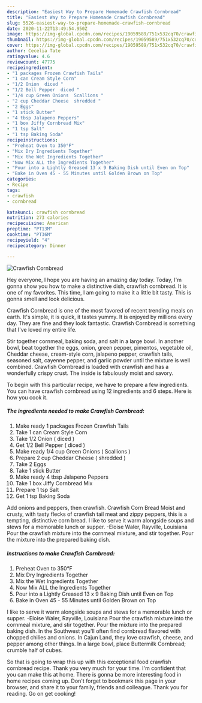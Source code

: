 ```yaml
---
description: "Easiest Way to Prepare Homemade Crawfish Cornbread"
title: "Easiest Way to Prepare Homemade Crawfish Cornbread"
slug: 5526-easiest-way-to-prepare-homemade-crawfish-cornbread
date: 2020-11-22T13:49:54.950Z
image: https://img-global.cpcdn.com/recipes/19059589/751x532cq70/crawfish-cornbread-recipe-main-photo.jpg
thumbnail: https://img-global.cpcdn.com/recipes/19059589/751x532cq70/crawfish-cornbread-recipe-main-photo.jpg
cover: https://img-global.cpcdn.com/recipes/19059589/751x532cq70/crawfish-cornbread-recipe-main-photo.jpg
author: Cecelia Tate
ratingvalue: 4.6
reviewcount: 47775
recipeingredient:
- "1 packages Frozen Crawfish Tails"
- "1 can Cream Style Corn"
- "1/2 Onion  diced "
- "1/2 Bell Pepper  diced "
- "1/4 cup Green Onions  Scallions "
- "2 cup Cheddar Cheese  shredded "
- "2 Eggs"
- "1 stick Butter"
- "4 tbsp Jalapeno Peppers"
- "1 box Jiffy Cornbread Mix"
- "1 tsp Salt"
- "1 tsp Baking Soda"
recipeinstructions:
- "Preheat Oven to 350°F"
- "Mix Dry Ingredients Together"
- "Mix the Wet Ingredients Together"
- "Now Mix ALL the Ingredients Together"
- "Pour into a Lightly Greased 13 x 9 Baking Dish until Even on Top"
- "Bake in Oven 45 - 55 Minutes until Golden Brown on Top"
categories:
- Recipe
tags:
- crawfish
- cornbread

katakunci: crawfish cornbread 
nutrition: 273 calories
recipecuisine: American
preptime: "PT13M"
cooktime: "PT36M"
recipeyield: "4"
recipecategory: Dinner

---
```



![Crawfish Cornbread](https://img-global.cpcdn.com/recipes/19059589/751x532cq70/crawfish-cornbread-recipe-main-photo.jpg)

Hey everyone, I hope you are having an amazing day today. Today, I'm gonna show you how to make a distinctive dish, crawfish cornbread. It is one of my favorites. This time, I am going to make it a little bit tasty. This is gonna smell and look delicious.

Crawfish Cornbread is one of the most favored of recent trending meals on earth. It's simple, it is quick, it tastes yummy. It is enjoyed by millions every day. They are fine and they look fantastic. Crawfish Cornbread is something that I've loved my entire life.

Stir together cornmeal, baking soda, and salt in a large bowl. In another bowl, beat together the eggs, onion, green pepper, pimentos, vegetable oil, Cheddar cheese, cream-style corn, jalapeno pepper, crawfish tails, seasoned salt, cayenne pepper, and garlic powder until the mixture is well combined. Crawfish Cornbread is loaded with crawfish and has a wonderfully crispy crust. The inside is fabulously moist and savory.


To begin with this particular recipe, we have to prepare a few ingredients. You can have crawfish cornbread using 12 ingredients and 6 steps. Here is how you cook it.

<!--inarticleads1-->

##### The ingredients needed to make Crawfish Cornbread:

1. Make ready 1 packages Frozen Crawfish Tails
1. Take 1 can Cream Style Corn
1. Take 1/2 Onion ( diced )
1. Get 1/2 Bell Pepper ( diced )
1. Make ready 1/4 cup Green Onions ( Scallions )
1. Prepare 2 cup Cheddar Cheese ( shredded )
1. Take 2 Eggs
1. Take 1 stick Butter
1. Make ready 4 tbsp Jalapeno Peppers
1. Take 1 box Jiffy Cornbread Mix
1. Prepare 1 tsp Salt
1. Get 1 tsp Baking Soda


Add onions and peppers, then crawfish. Crawfish Corn Bread Moist and crusty, with tasty flecks of crawfish tail meat and zippy peppers, this is a tempting, distinctive corn bread. I like to serve it warm alongside soups and stews for a memorable lunch or supper. -Eloise Waler, Rayville, Louisiana Pour the crawfish mixture into the cornmeal mixture, and stir together. Pour the mixture into the prepared baking dish. 

<!--inarticleads2-->

##### Instructions to make Crawfish Cornbread:

1. Preheat Oven to 350°F
1. Mix Dry Ingredients Together
1. Mix the Wet Ingredients Together
1. Now Mix ALL the Ingredients Together
1. Pour into a Lightly Greased 13 x 9 Baking Dish until Even on Top
1. Bake in Oven 45 - 55 Minutes until Golden Brown on Top


I like to serve it warm alongside soups and stews for a memorable lunch or supper. -Eloise Waler, Rayville, Louisiana Pour the crawfish mixture into the cornmeal mixture, and stir together. Pour the mixture into the prepared baking dish. In the Southwest you&#39;ll often find cornbread flavored with chopped chilies and onions. In Cajun Land, they love crawfish, cheese, and pepper among other things. In a large bowl, place Buttermilk Cornbread; crumble half of cubes. 

So that is going to wrap this up with this exceptional food crawfish cornbread recipe. Thank you very much for your time. I'm confident that you can make this at home. There is gonna be more interesting food in home recipes coming up. Don't forget to bookmark this page in your browser, and share it to your family, friends and colleague. Thank you for reading. Go on get cooking!
